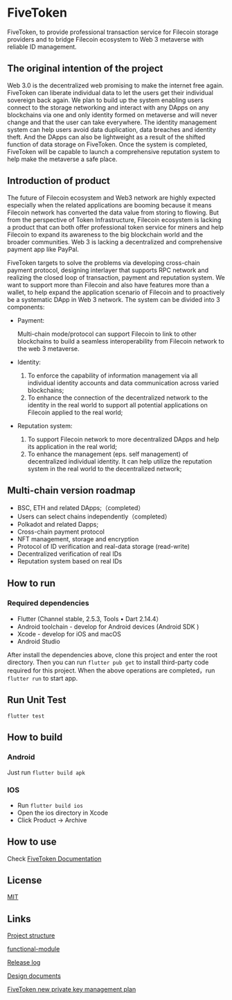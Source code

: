 # FiveToken 

FiveToken, to provide professional transaction service for Filecoin storage providers and to bridge Filecoin ecosystem to Web 3 metaverse with reliable ID management.

## The original intention of the project

Web 3.0 is the decentralized web promising to make the internet free again. FiveToken can liberate individual data to let the users get their individual sovereign back again. We plan to build up the system enabling users connect to the storage networking and interact with any DApps on any blockchains via one and only identity formed on metaverse and will never change and that the user can take everywhere. The identity management system can help users avoid data duplication, data breaches and identity theft. And the DApps can also be lightweight as a result of the shifted function of data storage on FiveToken. Once the system is completed, FiveToken will be capable to launch a comprehensive reputation system to help make the metaverse a safe place. 

## Introduction of  product

The future of Filecoin ecosystem and Web3 network are highly expected especially when the related applications are booming because it means Filecoin network has converted the data value from storing to flowing. But from the perspective of Token Infrastructure, Filecoin ecosystem is lacking a product that can both offer professional token service for miners and help Filecoin to expand its awareness to the big blockchain world and the broader communities. Web 3 is lacking a decentralized and comprehensive payment app like PayPal.

FiveToken targets to solve the problems via developing cross-chain payment protocol, designing interlayer that supports RPC network and realizing the closed loop of transaction, payment and reputation system. We want to support more than Filecoin and also have features more than a wallet, to help expand the application scenario of Filecoin and to proactively be a systematic DApp in Web 3 network. The system can be divided into 3 components:

- Payment: 

  Multi-chain mode/protocol can support Filecoin to link to other blockchains to build a seamless interoperability from Filecoin network to the web 3 metaverse.

- Identity:

  1. To enforce the capability of information management via all individual identity accounts and data communication across varied blockchains;
  2. To enhance the connection of the decentralized network to the identity in the real world to support all potential applications on Filecoin applied to the real world;

- Reputation system:

  1. To support Filecoin network to more decentralized DApps and help its application in the real world;
  2. To enhance the management (eps. self management) of decentralized individual identity. It can help utilize the reputation system in the real world to the decentralized network;

## Multi-chain version roadmap

- BSC, ETH and related DApps;（completed）
- Users can select chains independently（completed）
- Polkadot and related Dapps;
- Cross-chain payment protocol
- NFT management, storage and encryption 
- Protocol of ID verification and real-data storage (read-write) 
- Decentralized verification of real IDs 
- Reputation system based on real IDs

## How to run

### Required dependencies

- Flutter (Channel stable, 2.5.3, Tools • Dart 2.14.4）
- Android toolchain - develop for Android devices (Android SDK )
- Xcode - develop for iOS and macOS 
- Android Studio 

After install the dependencies above, clone this project and enter the root directory. Then you can run `flutter pub get` to install third-party code required for this project. When the above operations are completed，run `flutter run` to start app.

## Run Unit Test

`flutter test`

## How to build

### Android

Just run `flutter build apk`

### IOS

- Run `flutter build ios`
- Open the ios directory in Xcode
- Click Product -> Archive 

## How to use

Check [FiveToken Documentation](https://docs.fivetoken.io/userguide/app.html)

## License

[MIT](https://github.com/FiveToken/FiveToken-Wallet/blob/master/LICENSE)

## Links

[Project structure](./doc/code-tree.txt)

[functional-module](./functional-module.md)

[Release log](./doc/release.md)

[Design documents](./doc/impl.md)

[FiveToken new private key management plan](https://github.com/FiveToken/Design-Spec/blob/master/FiveToken%20new%20private%20key%20management%20plan.md)